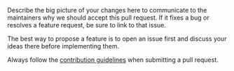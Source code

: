 Describe the big picture of your changes here to communicate to the maintainers why we should accept this pull request. If it fixes a bug or resolves a feature request, be sure to link to that issue.

The best way to propose a feature is to open an issue first and discuss your ideas there before implementing them.

Always follow the [contribution guidelines](https://github.com/nolimits4web/Framework7/blob/master/.github/CONTRIBUTING.md) when submitting a pull request. 

